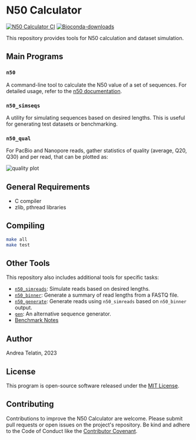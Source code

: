 # N50 Calculator

[![N50 Calculator CI](https://github.com/quadram-institute-bioscience/n50/actions/workflows/test_n50.yml/badge.svg)](https://github.com/quadram-institute-bioscience/n50/actions/workflows/test_n50.yml)
[![Bioconda-downloads](https://img.shields.io/conda/d/bioconda/n50)](https://bioconda.github.io/recipes/n50/README.html)

This repository provides tools for N50 calculation and dataset simulation.

## Main Programs

### `n50`

A command-line tool to calculate the N50 value of a set of sequences.
For detailed usage, refer to the [n50 documentation](docs/README_N50.md).

### `n50_simseqs`

A utility for simulating sequences based on desired lengths.
This is useful for generating test datasets or benchmarking.

### `n50_qual`

For PacBio and Nanopore reads, gather statistics of quality (average, Q20, Q30)
and per read, that can be plotted as:

![quality plot](docs/plot/png)

## General Requirements

- C compiler
- zlib, pthread libraries

## Compiling

```bash
make all
make test
```

## Other Tools

This repository also includes additional tools for specific tasks:

- [`n50_simreads`](docs/README_N50_SIMREADS.md): Simulate reads based on desired lengths.
- [`n50_binner`](docs/README_N50_BINNER.md): Generate a summary of read lengths from a FASTQ file.
- [`n50_generate`](docs/README_N50_GENERATE.md): Generate reads using `n50_simreads` based on `n50_binner` output.
- [`gen`](docs/README_GEN.md): An alternative sequence generator.
- [Benchmark Notes](docs/README_BENCHMARK.md)

## Author

Andrea Telatin, 2023

## License

This program is open-source software released under the [MIT License](LICENSE).

## Contributing

Contributions to improve the N50 Calculator are welcome.
Please submit pull requests or open issues on the project's repository.
Be kind and adhere to the Code of Conduct like the [Contributor Covenant](https://www.contributor-covenant.org/).

